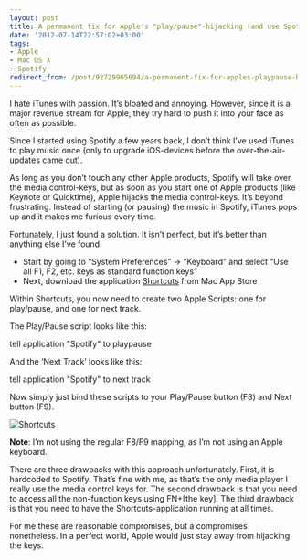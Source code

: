 ```yaml
---
layout: post
title: A permanent fix for Apple's "play/pause"-hijacking (and use Spotify)
date: '2012-07-14T22:57:02+03:00'
tags:
- Apple
- Mac OS X
- Spotify
redirect_from: /post/92729965694/a-permanent-fix-for-apples-playpause-hijacking-and-use-s
---
```

I hate iTunes with passion. It’s bloated and annoying. However, since it is a major revenue stream for Apple, they try hard to push it into your face as often as possible.

Since I started using Spotify a few years back, I don’t think I’ve used iTunes to play music once (only to upgrade iOS-devices before the over-the-air-updates came out).

As long as you don’t touch any other Apple products, Spotify will take over the media control-keys, but as soon as you start one of Apple products (like Keynote or Quicktime), Apple hijacks the media control-keys. It’s beyond frustrating. Instead of starting (or pausing) the music in Spotify, iTunes pops up and it makes me furious every time.

Fortunately, I just found a solution. It isn’t perfect, but it’s better than anything else I’ve found.

*   Start by going to “System Preferences” -> “Keyboard” and select “Use all F1, F2, etc. keys as standard function keys”
*   Next, download the application [Shortcuts](http://itunes.apple.com/us/app/shortcuts/id402271673?mt=12) from Mac App Store

  
Within Shortcuts, you now need to create two Apple Scripts: one for play/pause, and one for next track.

The Play/Pause script looks like this:

tell application "Spotify" to playpause

And the ‘Next Track’ looks like this:

tell application "Spotify" to next track

Now simply just bind these scripts to your Play/Pause button (F8) and Next button (F9).

![](http://viktorpetersson.com/wp-content/uploads/2012/07/Shortcuts-600x413.png "Shortcuts")

**Note**: I’m not using the regular F8/F9 mapping, as I’m not using an Apple keyboard.

There are three drawbacks with this approach unfortunately. First, it is hardcoded to Spotify. That’s fine with me, as that’s the only media player I really use the media control keys for. The second drawback is that you need to access all the non-function keys using FN+\[the key\]. The third drawback is that you need to have the Shortcuts-application running at all times.

For me these are reasonable compromises, but a compromises nonetheless. In a perfect world, Apple would just stay away from hijacking the keys.
